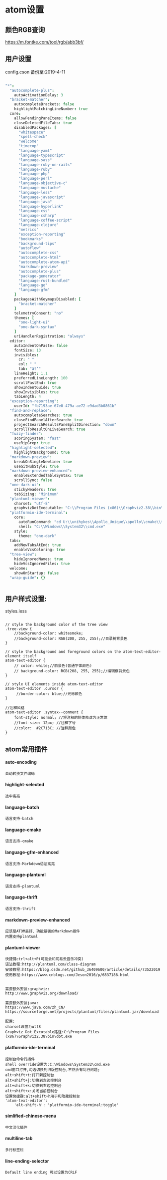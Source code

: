 # atom设置

## 颜色RGB查询
https://m.fontke.com/tool/rgb/abb3bf/

## 用户设置
config.cson 备份至:2019-4-11

```cson

"*":
  "autocomplete-plus":
    autoActivationDelay: 3
  "bracket-matcher":
    autocompleteBrackets: false
    highlightMatchingLineNumber: true
  core:
    allowPendingPaneItems: false
    closeDeletedFileTabs: true
    disabledPackages: [
      "whitespace"
      "spell-check"
      "welcome"
      "timecop"
      "language-yaml"
      "language-typescript"
      "language-sass"
      "language-ruby-on-rails"
      "language-ruby"
      "language-php"
      "language-perl"
      "language-objective-c"
      "language-mustache"
      "language-less"
      "language-javascript"
      "language-java"
      "language-hyperlink"
      "language-css"
      "language-csharp"
      "language-coffee-script"
      "language-clojure"
      "metrics"
      "exception-reporting"
      "bookmarks"
      "background-tips"
      "autoflow"
      "autocomplete-css"
      "autocomplete-html"
      "autocomplete-atom-api"
      "markdown-preview"
      "autocomplete-plus"
      "package-generator"
      "language-rust-bundled"
      "language-go"
      "language-gfm"
    ]
    packagesWithKeymapsDisabled: [
      "bracket-matcher"
    ]
    telemetryConsent: "no"
    themes: [
      "one-light-ui"
      "one-dark-syntax"
    ]
    uriHandlerRegistration: "always"
  editor:
    autoIndentOnPaste: false
    fontSize: 13
    invisibles:
      cr: " "
      eol: " "
      tab: "â†’"
    lineHeight: 1.1
    preferredLineLength: 100
    scrollPastEnd: true
    showIndentGuide: true
    showInvisibles: true
    tabLength: 4
  "exception-reporting":
    userId: "fb7193ae-67e0-479a-ae72-e9dad3b0861b"
  "find-and-replace":
    autocompleteSearches: true
    closeFindPanelAfterSearch: true
    projectSearchResultsPaneSplitDirection: "down"
    scrollToResultOnLiveSearch: true
  "fuzzy-finder":
    scoringSystem: "fast"
    useRipGrep: true
  "highlight-selected":
    highlightBackground: true
  "markdown-preview":
    breakOnSingleNewline: true
    useGitHubStyle: true
  "markdown-preview-enhanced":
    enableExtendedTableSyntax: true
    scrollSync: false
  "one-dark-ui":
    stickyHeaders: true
    tabSizing: "Minimum"
  "plantuml-viewer":
    charset: "utf-8"
    graphvizDotExecutable: "C:\\Program Files (x86)\\Graphviz2.38\\bin\\dot.exe"
  "platformio-ide-terminal":
    core:
      autoRunCommand: "cd U:\\unihykes\\Apollo_Unique\\apollo\\cmake\\tools"
      shell: "C:\\Windows\\System32\\cmd.exe"
    style:
      theme: "one-dark"
  tabs:
    addNewTabsAtEnd: true
    enableVcsColoring: true
  "tree-view":
    hideIgnoredNames: true
    hideVcsIgnoredFiles: true
  welcome:
    showOnStartup: false
  "wrap-guide": {}



```

## 用户样式设置:
styles.less

```less

// style the background color of the tree view
.tree-view {
    //background-color: whitesmoke;
    //background-color: RGB(208, 255, 255);//目录树背景色
}

// style the background and foreground colors on the atom-text-editor-element itself
atom-text-editor {
    // color: white;//前景色(普通字体颜色)
    // background-color: RGB(208, 255, 255);//编辑框背景色
}

// style UI elements inside atom-text-editor
atom-text-editor .cursor {
     //border-color: blue;//光标颜色
}

//注释风格
atom-text-editor .syntax--comment {
    font-style: normal; //将注释的斜体修改为正常体
    //font-size: 12px; //注释字号
    //color:  #2C713C; //注释颜色
}

```

## atom常用插件
#### auto-encoding
    自动转换文件编码
    
#### highlight-selected
    选中高亮
    
#### language-batch
    语言支持-batch
    
#### language-cmake
    语言支持-cmake
    
#### language-gfm-enhanced
    语言支持-Markdown语法高亮

#### language-plantuml
    语言支持-plantuml
    
#### language-thrift
    语言支持-thrift
    
#### markdown-preview-enhanced
    应该是ATOM最好、功能最强的Markdown插件
    内置支持plantuml
    
#### plantuml-viewer
    快捷键ctrl+alt+P(可能会和网易云音乐冲突)
    语法教程:http://plantuml.com/class-diagram
    安装教程:https://blog.csdn.net/github_36409600/article/details/73522019
    使用教程:https://www.cnblogs.com/Jeson2016/p/6837186.html
    

    需要额外安装:graphviz:
    http://www.graphviz.org/download/
    
    需要额外安装java:
    https://www.java.com/zh_CN/
    https://sourceforge.net/projects/plantuml/files/plantuml.jar/download
    
    配置:
    charset设置为utf8
    Graphviz Dot Excutable路径:C:\Program Files (x86)\Graphviz2.38\bin\dot.exe
    
#### platformio-ide-terminal
    控制台命令行插件
    shell override设置为:C:\Windows\System32\cmd.exe
    cmd窗口打开,勾选切换到旧版控制台,不然会有乱行问题;
    alt+shift+t:打开新控制台
    alt+shift+j:切换到左边控制台
    alt+shift+k:切换到右边控制台
    alt+shift+x:关闭当前控制台
    设置快捷键:alt+shift+h用于和隐藏控制台
    'atom-text-editor': 
    	'alt-shift-h': 'platformio-ide-terminal:toggle'
        
#### simlified-chinese-menu
    中文汉化插件
    
#### multiline-tab
    多行标签栏
    
#### line-ending-selector
    Default line ending 可以设置为CRLF